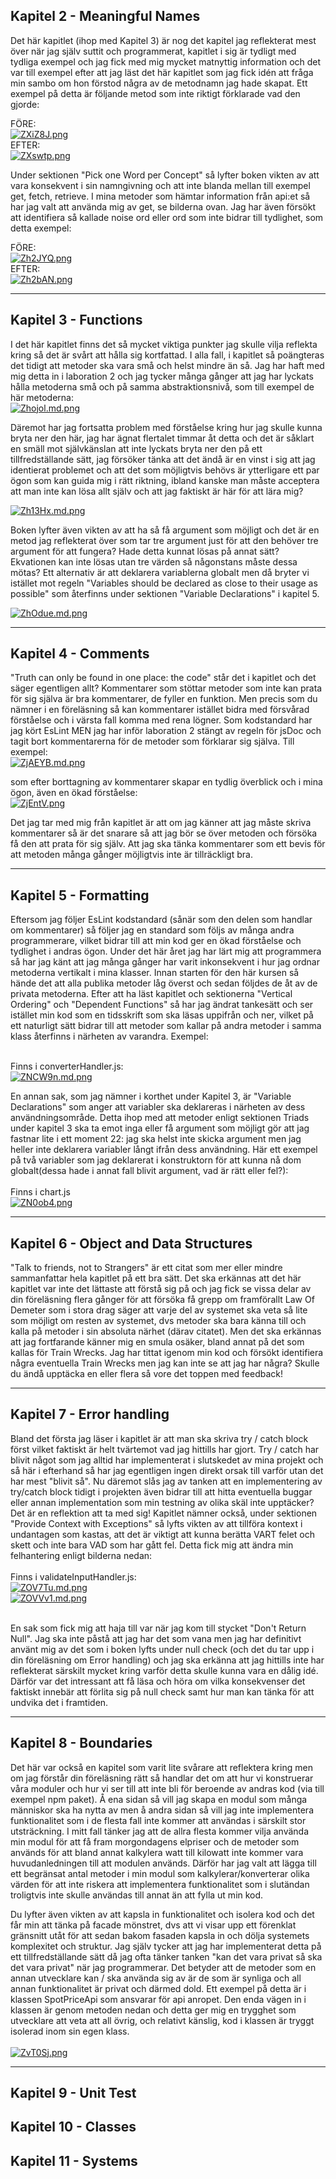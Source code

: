 

## **Kapitel 2 - Meaningful Names**
Det här kapitlet (ihop med Kapitel 3) är nog det kapitel jag reflekterat mest över när jag själv suttit och programmerat, kapitlet i sig är tydligt med tydliga exempel och jag fick med mig mycket matnyttig information och det var till exempel efter att jag läst det här kapitlet som jag fick idén att fråga min sambo om hon förstod några av de metodnamn jag hade skapat. Ett exempel på detta är följande metod som inte riktigt förklarade vad den gjorde:

FÖRE:<br>[![ZXiZ8J.png](https://iili.io/ZXiZ8J.png)](https://freeimage.host/sv)<br>
EFTER:<br>[![ZXswtp.png](https://iili.io/ZXswtp.png)](https://freeimage.host/sv)

Under sektionen "Pick one Word per Concept" så lyfter boken vikten av att vara konsekvent i sin namngivning och att inte blanda mellan till exempel get, fetch, retrieve. I mina metoder som hämtar information från api:et så har jag valt att använda mig av get, se bilderna ovan. Jag har även försökt att identifiera så kallade noise ord eller ord som inte bidrar till tydlighet, som detta exempel:

FÖRE:<br>[![Zh2JYQ.png](https://iili.io/Zh2JYQ.png)](https://freeimage.host/sv)<br>
EFTER:<br>[![Zh2bAN.png](https://iili.io/Zh2bAN.png)](https://freeimage.host/sv)

---

## **Kapitel 3 - Functions**
I det här kapitlet finns det så mycket viktiga punkter jag skulle vilja reflekta kring så det är svårt att hålla sig kortfattad. I alla fall, i kapitlet så poängteras det tidigt att metoder ska vara små och helst mindre än så. Jag har haft med mig detta in i laboration 2 och jag tycker många gånger att jag har lyckats hålla metoderna små och på samma abstraktionsnivå, som till exempel de här metoderna:<br>
[![Zhojol.md.png](https://iili.io/Zhojol.md.png)](https://freeimage.host/i/Zhojol)<br>

Däremot har jag fortsatta problem med förståelse kring hur jag skulle kunna bryta ner den här, jag har ägnat flertalet timmar åt detta och det är såklart en smäll mot självkänslan att inte lyckats bryta ner den på ett tillfredställande sätt, jag försöker tänka att det ändå är en vinst i sig att jag identierat problemet och att det som möjligtvis behövs är ytterligare ett par ögon som kan guida mig i rätt riktning, ibland kanske man måste acceptera att man inte kan lösa allt själv och att jag faktiskt är här för att lära mig?

[![Zh13Hx.md.png](https://iili.io/Zh13Hx.md.png)](https://freeimage.host/i/Zh13Hx) <br>

Boken lyfter även vikten av att ha så få argument som möjligt och det är en metod jag reflekterat över som tar tre argument just för att den behöver tre argument för att fungera? Hade detta kunnat lösas på annat sätt? Ekvationen kan inte lösas utan tre värden så någonstans måste dessa mötas? Ett alternativ är att deklarera variablerna globalt men då bryter vi istället mot regeln "Variables should be declared as close to their usage as possible" som återfinns under sektionen "Variable Declarations" i kapitel 5.<br>

[![ZhOdue.md.png](https://iili.io/ZhOdue.md.png)](https://freeimage.host/i/ZhOdue)

---

## **Kapitel 4 - Comments**
"Truth can only be found in one place: the code" står det i kapitlet och det säger egentligen allt? Kommentarer som stöttar metoder som inte kan prata för sig själva är bra kommentarer, de fyller en funktion. Men precis som du nämner i en föreläsning så kan kommentarer istället bidra med försvårad förståelse och i värsta fall komma med rena lögner. Som kodstandard har jag kört EsLint MEN jag har inför laboration 2 stängt av regeln för jsDoc och tagit bort kommentarerna för de metoder som förklarar sig själva. Till exempel:<br>
[![ZjAEYB.md.png](https://iili.io/ZjAEYB.md.png)](https://freeimage.host/i/ZjAEYB)<br>

som efter borttagning av kommentarer skapar en tydlig överblick och i mina ögon, även en ökad förståelse:<br>
[![ZjEntV.png](https://iili.io/ZjEntV.png)](https://freeimage.host/sv)<br>

Det jag tar med mig från kapitlet är att om jag känner att jag måste skriva kommentarer så är det snarare så att jag bör se över metoden och försöka få den att prata för sig själv. Att jag ska tänka kommentarer som ett bevis för att metoden många gånger möjligtvis inte är tillräckligt bra.

---

## **Kapitel 5 - Formatting**
Eftersom jag följer EsLint kodstandard (sånär som den delen som handlar om kommentarer) så följer jag en standard som följs av många andra programmerare, vilket bidrar till att min kod ger en ökad förståelse och tydlighet i andras ögon. Under det här året jag har lärt mig att programmera så har jag känt att jag många gånger har varit inkonsekvent i hur jag ordnar metoderna vertikalt i mina klasser. Innan starten för den här kursen så hände det att alla publika metoder låg överst och sedan följdes de åt av de privata metoderna. Efter att ha läst kapitlet och sektionerna "Vertical Ordering" och "Dependent Functions" så har jag ändrat tankesätt och ser istället min kod som en tidsskrift som ska läsas uppifrån och ner, vilket på ett naturligt sätt bidrar till att metoder som kallar på andra metoder i samma klass återfinns i närheten av varandra. Exempel:<br><br>

Finns i converterHandler.js:<br>
[![ZNCW9n.md.png](https://iili.io/ZNCW9n.md.png)](https://freeimage.host/i/ZNCW9n)<br>

En annan sak, som jag nämner i korthet under Kapitel 3, är "Variable Declarations" som anger att variabler ska deklareras i närheten av dess användningsområde. Detta ihop med att metoder enligt sektionen Triads under kapitel 3 ska ta emot inga eller få argument som möjligt gör att jag fastnar lite i ett moment 22: jag ska helst inte skicka argument men jag heller inte deklarera variabler långt ifrån dess användning. Här ett exempel på två variabler som jag deklarerat i konstruktorn för att kunna nå dom globalt(dessa hade i annat fall blivit argument, vad är rätt eller fel?):<br><br>
Finns i chart.js<br>
[![ZN0ob4.png](https://iili.io/ZN0ob4.png)](https://freeimage.host/sv)<br>

---

## **Kapitel 6 - Object and Data Structures**
"Talk to friends, not to Strangers" är ett citat som mer eller mindre sammanfattar hela kapitlet på ett bra sätt. Det ska erkännas att det här kapitlet var inte det lättaste att förstå sig på och jag fick se vissa delar av din föreläsning flera gånger för att försöka få grepp om framförallt Law Of Demeter som i stora drag säger att varje del av systemet ska veta så lite som möjligt om resten av systemet, dvs metoder ska bara känna till och kalla på metoder i sin absoluta närhet (därav citatet). Men det ska erkännas att jag fortfarande känner mig en smula osäker, bland annat på det som kallas för Train Wrecks. Jag har tittat igenom min kod och försökt identifiera några eventuella Train Wrecks men jag kan inte se att jag har några? Skulle du ändå upptäcka en eller flera så vore det toppen med feedback!

---

## **Kapitel 7 - Error handling**
Bland det första jag läser i kapitlet är att man ska skriva try / catch block först vilket faktiskt är helt tvärtemot vad jag hittills har gjort. Try / catch har blivit något som jag alltid har implementerat i slutskedet av mina projekt och så här i efterhand så har jag egentligen ingen direkt orsak till varför utan det har mest "blivit så". Nu däremot slås jag av tanken att en implementering av try/catch block tidigt i projekten även bidrar till att hitta eventuella buggar eller annan implementation som min testning av olika skäl inte upptäcker? Det är en reflektion att ta med sig!
Kapitlet nämner också, under sektionen "Provide Context with Exceptions" så lyfts vikten av att tillföra kontext i undantagen som kastas, att det är viktigt att kunna berätta VART felet och skett och inte bara VAD som har gått fel. Detta fick mig att ändra min felhantering enligt bilderna nedan:<br><br>
Finns i validateInputHandler.js:<br>
[![ZOV7Tu.md.png](https://iili.io/ZOV7Tu.md.png)](https://freeimage.host/i/ZOV7Tu)<br>
[![ZOVVv1.md.png](https://iili.io/ZOVVv1.md.png)](https://freeimage.host/i/ZOVVv1)<br><br>

En sak som fick mig att haja till var när jag kom till stycket "Don't Return Null". Jag ska inte påstå att jag har det som vana men jag har definitivt använt mig av det som i boken lyfts under null check (och det du tar upp i din föreläsning om Error handling) och jag ska erkänna att jag hittills inte har reflekterat särskilt mycket kring varför detta skulle kunna vara en dålig idé. Därför var det intressant att få läsa och höra om vilka konsekvenser det faktiskt innebär att förlita sig på null check samt hur man kan tänka för att undvika det i framtiden.

---

## **Kapitel 8 - Boundaries**

Det här var också en kapitel som varit lite svårare att reflektera kring men om jag förstår din föreläsning rätt så handlar det om att hur vi konstruerar våra moduler och hur vi ser till att inte bli för beroende av andras kod (via till exempel npm paket). Å ena sidan så vill jag skapa en modul som många människor ska ha nytta av men å andra sidan så vill jag inte implementera funktionalitet som i de flesta fall inte kommer att användas i särskilt stor utsträckning. I mitt fall tänker jag att de allra flesta kommer vilja använda min modul för att få fram morgondagens elpriser och de metoder som används för att bland annat kalkylera watt till kilowatt inte kommer vara huvudanledningen till att modulen används. Därför har jag valt att lägga till ett begränsat antal metoder i min modul som kalkylerar/konverterar olika värden för att inte riskera att implementera funktionalitet som i slutändan troligtvis inte skulle användas till annat än att fylla ut min kod.

Du lyfter även vikten av att kapsla in funktionalitet och isolera kod och det får min att tänka på facade mönstret, dvs att vi visar upp ett förenklat gränsnitt utåt för att sedan bakom fasaden kapsla in och dölja systemets komplexitet och struktur. Jag själv tycker att jag har implementerat detta på ett tillfredställande sätt då jag ofta tänker tanken "kan det vara privat så ska det vara privat" när jag programmerar. Det betyder att de metoder som en annan utvecklare kan / ska använda sig av är de som är synliga och all annan funktionalitet är privat och därmed dold. Ett exempel på detta är i klassen SpotPriceApi som ansvarar för api anropet. Den enda vägen in i klassen är genom metoden nedan och detta ger mig en trygghet som utvecklare att veta att all övrig, och relativt känslig, kod i klassen är tryggt isolerad inom sin egen klass.<br><br>
[![ZvT0Sj.png](https://iili.io/ZvT0Sj.png)](https://freeimage.host/sv)





---

## **Kapitel 9 - Unit Test**

## **Kapitel 10 - Classes**

## **Kapitel 11 - Systems**
